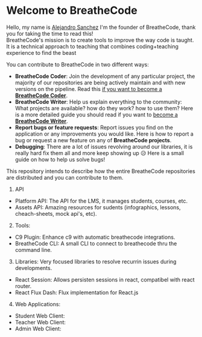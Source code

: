 # Welcome to BreatheCode

Hello, my name is [Alejandro Sanchez](https://alesanchezr.com) I'm the founder of BreatheCode, thank you for taking the time to read this!  
BreatheCode's mission is to create tools to improve the way code is taught. It is a technical approach to teaching that combines coding+teaching experience to find the beast 

You can contribute to BreatheCode in two different ways:
- **BreatheCode Coder**: Join the development of any particular project, the majority of our repositories are being actively maintain and with new versions on the pipeline. Read this [if you want to become a **BreatheCode Coder**](#).
- **BreatheCode Writer**: Help us explain everything to the community: What projects are available? how do they work? how to use them? Here is a more detailed guide you should read if you want to [become a **BreatheCode Writer**](#).
- **Report bugs or feature requests**: Report issues you find on the application or any improvements you would like. Here is how to report a bug or request a new feature on any of **BreatheCode projects**.
- **Debugging**: There are a lot of issues revolving around our libraries, it is really hard fix them all and more keep showing up :disappointed_relieved: Here is a small guide on how to help us solve bugs!

This repository intends to describe how the entire BreatheCode repositories are distributed and you can contribute to them.

1. API
  - Platform API: The API for the LMS, it manages students, courses, etc.
  - Assets API: Amazing resources for sudents (infographics, lessons, cheach-sheets, mock api's, etc).
2. Tools:
  - C9 Plugin: Enhance c9 with automatic breathecode integrations.
  - BreatheCode CLI: A small CLI to connect to breathecode thru the command line.
3. Libraries: Very focused libraries to resolve recurrin issues during developments.
  - React Session: Allows persisten sessions in react, compatibel with react router.
  - React Flux Dash: Flux implementation for React.js
4. Web Applications:
  - Student Web Client:
  - Teacher Web Client:
  - Admin Web Client:
<!--stackedit_data:
eyJoaXN0b3J5IjpbLTE1MzYxNTE0MjAsMTk3NTAyNTczNV19
-->